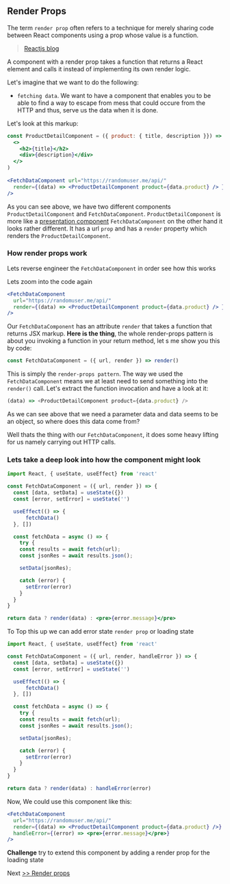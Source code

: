 ## Render Props

The term `render prop` often refers to a technique for merely sharing code between React components using a prop whose value is a function.
> [Reactjs blog](https://reactjs.org/docs/render-props.html)

A component with a render prop takes a function that returns a React element and calls it instead of implementing its own render logic.

Let's imagine that we want to do the following:
- `fetching data`. We want to have a component that enables you to be able to find a way to escape from mess that could occure from the  HTTP and thus,  serve us the data when it is done.


Let's look at this markup:

```jsx
const ProductDetailComponent = ({ product: { title, description }}) => ( 
  <> 
    <h2>{title}</h2> 
    <div>{description}</div> 
  </> 
) 
  
<FetchDataComponent url="https://randomuser.me/api/" 
  render={(data) => <ProductDetailComponent product={data.product} /> }
/>
```

As you can see above, we have two different components `ProductDetailComponent` and `FetchDataComponent`.
`ProductDetailComponent` is more like a [presentation component](https://www.jetbrains.com/webstorm/guide/tutorials/react_typescript_tdd/presentation_components/?gclid=Cj0KCQiAjKqABhDLARIsABbJrGnHxoNGNmu1yHCEBHq4vyjcUGp1QE2hQ90SdAw-c9jH1lLmQYBj30waAsdMEALw_wcB&gclsrc=aw.ds)
`FetchDataComponent` on the other hand it looks rather different. It has a url `prop` and has a `render` property which renders the `ProductDetailComponent`.

### How render props work

Lets reverse engineer the `FetchDataComponent` in order see how this works

Lets zoom into the code again

```jsx
<FetchDataComponent 
  url="https://randomuser.me/api/" 
  render={(data) => <ProductDetailComponent product={data.product} /> }
/>
```

Our `FetchDataComponent` has an attribute `render` that takes a function that returns JSX markup. **Here is the thing**, the whole render-props pattern is about you invoking a function in your return method, let s me show you this by code:

```jsx
const FetchDataComponent = ({ url, render }) => render()
```

This is simply the  `render-props pattern`.
The way we used the `FetchDataComponent` means we at least need to send something into the `render()` call. Let's extract the function invocation and have a look at it:

```js
(data) => <ProductDetailComponent product={data.product} />
```

As we can see above that we need a parameter data and data seems to be an object, so where does this data come from? 

Well thats the thing with our `FetchDataComponent`, it does some heavy lifting for us namely carrying out HTTP calls.

### Lets take a deep look into how the component might look


```jsx
import React, { useState, useEffect} from 'react'

const FetchDataComponent = ({ url, render }) => {
  const [data, setData] = useState({})
  const [error, setError] = useState('')

  useEffect(() => {
      fetchData()
  }, [])

  const fetchData = async () => {
    try { 
    const results = await fetch(url); 
    const jsonRes = await results.json();

    setData(jsonRes); 

    catch (error) { 
      setError(error) 
    } 
  }
}

return data ? render(data) : <pre>{error.message}</pre>

```

To Top this up we can add error state `render prop` or loading state

```jsx
import React, { useState, useEffect} from 'react'

const FetchDataComponent = ({ url, render, handleError }) => {
  const [data, setData] = useState({})
  const [error, setError] = useState('')

  useEffect(() => {
      fetchData()
  }, [])

  const fetchData = async () => {
    try { 
    const results = await fetch(url); 
    const jsonRes = await results.json();

    setData(jsonRes); 

    catch (error) { 
      setError(error) 
    } 
  }
}

return data ? render(data) : handleError(error)

```

Now, We could use this component like this:

```jsx
<FetchDataComponent 
  url="https://randomuser.me/api/"
  render={(data) => <ProductDetailComponent product={data.product} />} 
  handleError={(error) => <pre>{error.message}</pre>} 
/>
```

**Challenge**
try to extend this component by adding a render prop for the loading state

Next [>> Render props](../controlling-state-pattern/) 
